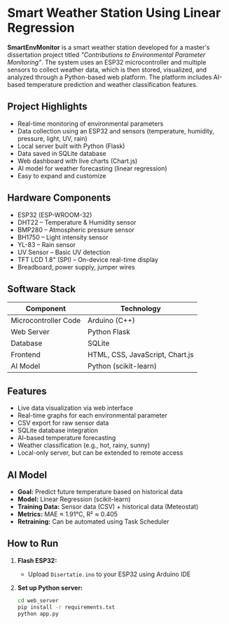 # Smart Weather Station Using Linear Regression

**SmartEnvMonitor** is a smart weather station developed for a master's dissertation project titled *"Contributions to Environmental Parameter Monitoring"*. The system uses an ESP32 microcontroller and multiple sensors to collect weather data, which is then stored, visualized, and analyzed through a Python-based web platform. The platform includes AI-based temperature prediction and weather classification features.

## Project Highlights

- Real-time monitoring of environmental parameters
- Data collection using an ESP32 and sensors (temperature, humidity, pressure, light, UV, rain)
- Local server built with Python (Flask)
- Data saved in SQLite database
- Web dashboard with live charts (Chart.js)
- AI model for weather forecasting (linear regression)
- Easy to expand and customize

## Hardware Components

- ESP32 (ESP-WROOM-32)
- DHT22 – Temperature & Humidity sensor
- BMP280 – Atmospheric pressure sensor
- BH1750 – Light intensity sensor
- YL-83 – Rain sensor
- UV Sensor – Basic UV detection
- TFT LCD 1.8" (SPI) – On-device real-time display
- Breadboard, power supply, jumper wires

## Software Stack

| Component      | Technology             |
|----------------|------------------------|
| Microcontroller Code | Arduino (C++)     |
| Web Server     | Python Flask           |
| Database       | SQLite                 |
| Frontend       | HTML, CSS, JavaScript, Chart.js |
| AI Model       | Python (scikit-learn)  |

## Features

- Live data visualization via web interface
- Real-time graphs for each environmental parameter
- CSV export for raw sensor data
- SQLite database integration
- AI-based temperature forecasting
- Weather classification (e.g., hot, rainy, sunny)
- Local-only server, but can be extended to remote access

## AI Model

- **Goal:** Predict future temperature based on historical data
- **Model:** Linear Regression (scikit-learn)
- **Training Data:** Sensor data (CSV) + historical data (Meteostat)
- **Metrics:** MAE ≈ 1.91°C, R² ≈ 0.405
- **Retraining:** Can be automated using Task Scheduler

## How to Run

1. **Flash ESP32:**
   - Upload `Disertatie.ino` to your ESP32 using Arduino IDE

2. **Set up Python server:**
   ```bash
   cd web_server
   pip install -r requirements.txt
   python app.py
